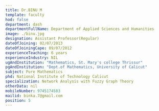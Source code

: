 ```yaml
---
title: Dr.BINU M
template: faculty
hod: false
department: dash
departmentFullName: Department of Applied Sciences and Humanities
image: ./binu.jpg
designation: Assistant Professor(Regular)
dateOfJoining: 02/07/2013
dateOfJoiningCape: 09/07/2012
experienceTeaching: 6 years
experienceIndustry: NIL
ugAndInstitution: "Mathematics, St. Mary's college Thrissur"
pgAndInstitution: "Dept.of Mathematics, University of Calicut"
subject: Pure Mathematics
phd: National Institute of Technology Calicut
specialization: Network Analysis with Fuzzy Graph Theory
otherData: nil
mobileNumber: 9745174583
mailid: binka.7@gmail.com
position: 5
---
```

